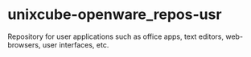 # unixcube-openware_repos-usr
Repository for user applications such as office apps, text editors, web-browsers, user interfaces, etc.
